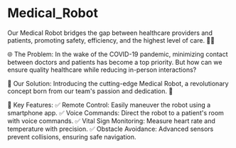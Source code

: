 # Medical_Robot
Our Medical Robot bridges the gap between healthcare providers and patients, promoting safety, efficiency, and the highest level of care. 🏥💖

🌐 The Problem:
In the wake of the COVID-19 pandemic, minimizing contact between doctors and patients has become a top priority. But how can we ensure quality healthcare while reducing in-person interactions?

🔑 Our Solution:
Introducing the cutting-edge Medical Robot, a revolutionary concept born from our team's passion and dedication. 🚀

🤖 Key Features:
✅ Remote Control: Easily maneuver the robot using a smartphone app.
✅ Voice Commands: Direct the robot to a patient's room with voice commands.
✅ Vital Sign Monitoring: Measure heart rate and temperature with precision.
✅ Obstacle Avoidance: Advanced sensors prevent collisions, ensuring safe navigation.
